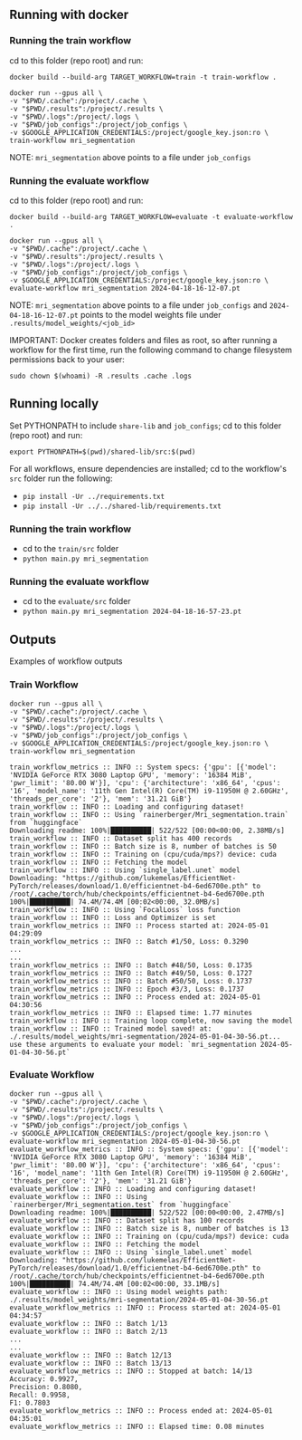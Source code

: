 ## Running with docker

### Running the train workflow

cd to this folder (repo root) and run:
```
docker build --build-arg TARGET_WORKFLOW=train -t train-workflow .
```
```
docker run --gpus all \
-v "$PWD/.cache":/project/.cache \
-v "$PWD/.results":/project/.results \
-v "$PWD/.logs":/project/.logs \
-v "$PWD/job_configs":/project/job_configs \
-v $GOOGLE_APPLICATION_CREDENTIALS:/project/google_key.json:ro \
train-workflow mri_segmentation
```
NOTE: `mri_segmentation` above points to a file under `job_configs`

### Running the evaluate workflow

cd to this folder (repo root) and run:
```
docker build --build-arg TARGET_WORKFLOW=evaluate -t evaluate-workflow .
```
```
docker run --gpus all \
-v "$PWD/.cache":/project/.cache \
-v "$PWD/.results":/project/.results \
-v "$PWD/.logs":/project/.logs \
-v "$PWD/job_configs":/project/job_configs \
-v $GOOGLE_APPLICATION_CREDENTIALS:/project/google_key.json:ro \
evaluate-workflow mri_segmentation 2024-04-18-16-12-07.pt
```
NOTE: `mri_segmentation` above points to a file under `job_configs` and
`2024-04-18-16-12-07.pt` points to the model weights file under `.results/model_weights/<job_id>`

IMPORTANT: Docker creates folders and files as root, so after running a workflow for the first time,
run the following command to change filesystem permissions back to your user:
```
sudo chown $(whoami) -R .results .cache .logs
```


## Running locally

Set PYTHONPATH to include `share-lib` and `job_configs`; cd to this folder (repo root) and run:
```
export PYTHONPATH=$(pwd)/shared-lib/src:$(pwd)
```

For all workflows, ensure dependencies are installed; cd to the workflow's `src` folder run the following:
- `pip install -Ur ../requirements.txt`
- `pip install -Ur ../../shared-lib/requirements.txt`

### Running the train workflow

- cd to the `train/src` folder
- `python main.py mri_segmentation`

### Running the evaluate workflow

- cd to the `evaluate/src` folder
- `python main.py mri_segmentation 2024-04-18-16-57-23.pt`


## Outputs

Examples of workflow outputs

### Train Workflow

```
docker run --gpus all \                                           
-v "$PWD/.cache":/project/.cache \
-v "$PWD/.results":/project/.results \
-v "$PWD/.logs":/project/.logs \
-v "$PWD/job_configs":/project/job_configs \
-v $GOOGLE_APPLICATION_CREDENTIALS:/project/google_key.json:ro \
train-workflow mri_segmentation

train_workflow_metrics :: INFO :: System specs: {'gpu': [{'model': 'NVIDIA GeForce RTX 3080 Laptop GPU', 'memory': '16384 MiB', 'pwr_limit': '80.00 W'}], 'cpu': {'architecture': 'x86_64', 'cpus': '16', 'model_name': '11th Gen Intel(R) Core(TM) i9-11950H @ 2.60GHz', 'threads_per_core': '2'}, 'mem': '31.21 GiB'}
train_workflow :: INFO :: Loading and configuring dataset!
train_workflow :: INFO :: Using `rainerberger/Mri_segmentation.train` from `huggingface`
Downloading readme: 100%|██████████| 522/522 [00:00<00:00, 2.38MB/s]
train_workflow :: INFO :: Dataset split has 400 records
train_workflow :: INFO :: Batch size is 8, number of batches is 50
train_workflow :: INFO :: Training on (cpu/cuda/mps?) device: cuda
train_workflow :: INFO :: Fetching the model
train_workflow :: INFO :: Using `single_label.unet` model
Downloading: "https://github.com/lukemelas/EfficientNet-PyTorch/releases/download/1.0/efficientnet-b4-6ed6700e.pth" to /root/.cache/torch/hub/checkpoints/efficientnet-b4-6ed6700e.pth
100%|██████████| 74.4M/74.4M [00:02<00:00, 32.0MB/s]
train_workflow :: INFO :: Using `FocalLoss` loss function
train_workflow :: INFO :: Loss and Optimizer is set
train_workflow_metrics :: INFO :: Process started at: 2024-05-01 04:29:09
train_workflow_metrics :: INFO :: Batch #1/50, Loss: 0.3290
...
...
train_workflow_metrics :: INFO :: Batch #48/50, Loss: 0.1735
train_workflow_metrics :: INFO :: Batch #49/50, Loss: 0.1727
train_workflow_metrics :: INFO :: Batch #50/50, Loss: 0.1737
train_workflow_metrics :: INFO :: Epoch #3/3, Loss: 0.1737
train_workflow_metrics :: INFO :: Process ended at: 2024-05-01 04:30:56
train_workflow_metrics :: INFO :: Elapsed time: 1.77 minutes
train_workflow :: INFO :: Training loop complete, now saving the model
train_workflow :: INFO :: Trained model saved! at: ./.results/model_weights/mri-segmentation/2024-05-01-04-30-56.pt... use these arguments to evaluate your model: `mri_segmentation 2024-05-01-04-30-56.pt`
```

### Evaluate Workflow

```
docker run --gpus all \
-v "$PWD/.cache":/project/.cache \
-v "$PWD/.results":/project/.results \
-v "$PWD/.logs":/project/.logs \
-v "$PWD/job_configs":/project/job_configs \
-v $GOOGLE_APPLICATION_CREDENTIALS:/project/google_key.json:ro \
evaluate-workflow mri_segmentation 2024-05-01-04-30-56.pt
evaluate_workflow_metrics :: INFO :: System specs: {'gpu': [{'model': 'NVIDIA GeForce RTX 3080 Laptop GPU', 'memory': '16384 MiB', 'pwr_limit': '80.00 W'}], 'cpu': {'architecture': 'x86_64', 'cpus': '16', 'model_name': '11th Gen Intel(R) Core(TM) i9-11950H @ 2.60GHz', 'threads_per_core': '2'}, 'mem': '31.21 GiB'}
evaluate_workflow :: INFO :: Loading and configuring dataset!
evaluate_workflow :: INFO :: Using `rainerberger/Mri_segmentation.test` from `huggingface`
Downloading readme: 100%|██████████| 522/522 [00:00<00:00, 2.47MB/s]
evaluate_workflow :: INFO :: Dataset split has 100 records
evaluate_workflow :: INFO :: Batch size is 8, number of batches is 13
evaluate_workflow :: INFO :: Training on (cpu/cuda/mps?) device: cuda
evaluate_workflow :: INFO :: Fetching the model
evaluate_workflow :: INFO :: Using `single_label.unet` model
Downloading: "https://github.com/lukemelas/EfficientNet-PyTorch/releases/download/1.0/efficientnet-b4-6ed6700e.pth" to /root/.cache/torch/hub/checkpoints/efficientnet-b4-6ed6700e.pth
100%|██████████| 74.4M/74.4M [00:02<00:00, 33.1MB/s]
evaluate_workflow :: INFO :: Using model weights path: ./.results/model_weights/mri-segmentation/2024-05-01-04-30-56.pt
evaluate_workflow_metrics :: INFO :: Process started at: 2024-05-01 04:34:57
evaluate_workflow :: INFO :: Batch 1/13
evaluate_workflow :: INFO :: Batch 2/13
...
...
evaluate_workflow :: INFO :: Batch 12/13
evaluate_workflow :: INFO :: Batch 13/13
evaluate_workflow_metrics :: INFO :: Stopped at batch: 14/13
Accuracy: 0.9927, 
Precision: 0.8080, 
Recall: 0.9958, 
F1: 0.7803
evaluate_workflow_metrics :: INFO :: Process ended at: 2024-05-01 04:35:01
evaluate_workflow_metrics :: INFO :: Elapsed time: 0.08 minutes
```
